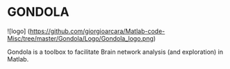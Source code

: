 # GONDOLA

![logo]
(https://github.com/giorgioarcara/Matlab-code-Misc/tree/master/Gondola/Logo/Gondola_logo.png)

Gondola is a toolbox to facilitate Brain network analysis (and exploration) in Matlab.



